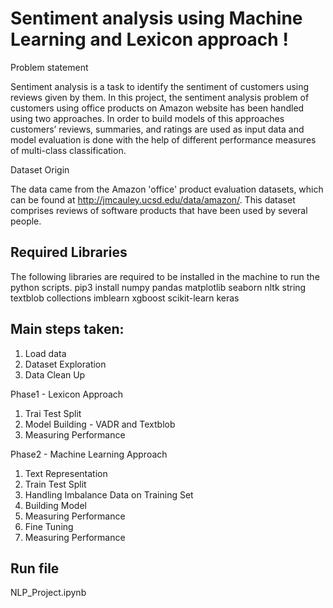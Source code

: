 ﻿# Sentiment analysis using Machine Learning and Lexicon approach !

Problem statement

Sentiment analysis is a task to identify the sentiment of customers using reviews given by them. In this project, the sentiment analysis problem of customers using office products on Amazon website has been handled using two approaches. In order to build models of this approaches customers’ reviews, summaries, and ratings are used as input data and model evaluation is done with the help of different performance measures of multi-class classification.

Dataset Origin

The data came from the Amazon 'office' product evaluation datasets, which can be found at http://jmcauley.ucsd.edu/data/amazon/. This dataset comprises reviews of software products that have been used by several people.


## Required Libraries

The following libraries are required to be installed in the machine to run the python scripts. 
pip3 install numpy pandas matplotlib seaborn nltk string textblob collections imblearn xgboost scikit-learn keras 

## Main steps taken:
1) Load data
2) Dataset Exploration
3) Data Clean Up

Phase1 - Lexicon Approach
1) Trai Test Split
2) Model Building - VADR and Textblob
3) Measuring Performance

Phase2 - Machine Learning Approach
1) Text Representation
2) Train Test Split
3) Handling Imbalance Data on Training Set
4) Building Model
5) Measuring Performance
6) Fine Tuning
7) Measuring Performance

## Run file
NLP_Project.ipynb


